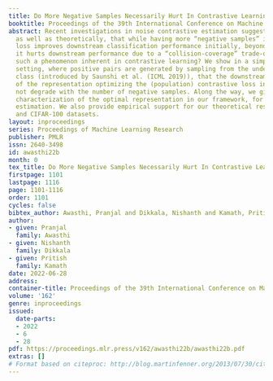 ```yaml
---
title: Do More Negative Samples Necessarily Hurt In Contrastive Learning?
booktitle: Proceedings of the 39th International Conference on Machine Learning
abstract: Recent investigations in noise contrastive estimation suggest, both empirically
  as well as theoretically, that while having more “negative samples” in the contrastive
  loss improves downstream classification performance initially, beyond a threshold,
  it hurts downstream performance due to a “collision-coverage” trade-off. But is
  such a phenomenon inherent in contrastive learning? We show in a simple theoretical
  setting, where positive pairs are generated by sampling from the underlying latent
  class (introduced by Saunshi et al. (ICML 2019)), that the downstream performance
  of the representation optimizing the (population) contrastive loss in fact does
  not degrade with the number of negative samples. Along the way, we give a structural
  characterization of the optimal representation in our framework, for noise contrastive
  estimation. We also provide empirical support for our theoretical results on CIFAR-10
  and CIFAR-100 datasets.
layout: inproceedings
series: Proceedings of Machine Learning Research
publisher: PMLR
issn: 2640-3498
id: awasthi22b
month: 0
tex_title: Do More Negative Samples Necessarily Hurt In Contrastive Learning?
firstpage: 1101
lastpage: 1116
page: 1101-1116
order: 1101
cycles: false
bibtex_author: Awasthi, Pranjal and Dikkala, Nishanth and Kamath, Pritish
author:
- given: Pranjal
  family: Awasthi
- given: Nishanth
  family: Dikkala
- given: Pritish
  family: Kamath
date: 2022-06-28
address:
container-title: Proceedings of the 39th International Conference on Machine Learning
volume: '162'
genre: inproceedings
issued:
  date-parts:
  - 2022
  - 6
  - 28
pdf: https://proceedings.mlr.press/v162/awasthi22b/awasthi22b.pdf
extras: []
# Format based on citeproc: http://blog.martinfenner.org/2013/07/30/citeproc-yaml-for-bibliographies/
---
```

